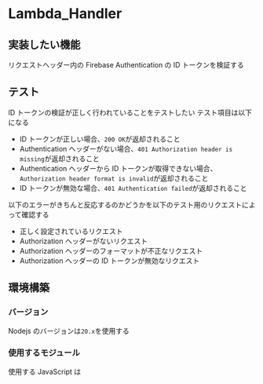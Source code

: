 # Lambda_Handler

## 実装したい機能

リクエストヘッダー内の Firebase Authentication の ID トークンを検証する

## テスト

ID トークンの検証が正しく行われていることをテストしたい
テスト項目は以下になる

- ID トークンが正しい場合、`200 OK`が返却されること
- Authentication ヘッダーがない場合、`401 Authorization header is missing`が返却されること
- Authentication ヘッダーから ID トークンが取得できない場合、`Authorization header format is invalid`が返却されること
- ID トークンが無効な場合、`401 Authentication failed`が返却されること

以下のエラーがきちんと反応するのかどうかを以下のテスト用のリクエストによって確認する

- 正しく設定されているリクエスト
- Authorization ヘッダーがないリクエスト
- Authorization ヘッダーのフォーマットが不正なリクエスト
- Authorization ヘッダーの ID トークンが無効なリクエスト

## 環境構築

### バージョン

Nodejs のバージョンは`20.x`を使用する

### 使用するモジュール

使用する JavaScript は
